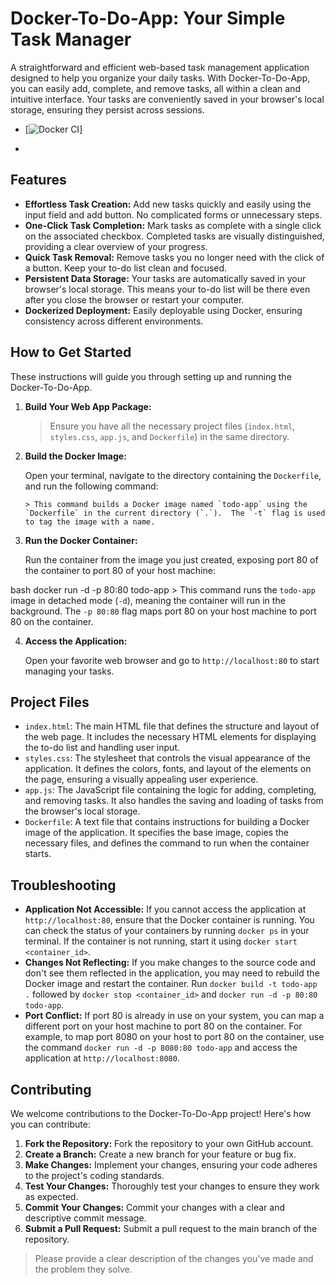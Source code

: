 # Docker-To-Do-App: Your Simple Task Manager

A straightforward and efficient web-based task management application designed to help you organize your daily tasks. With Docker-To-Do-App, you can easily add, complete, and remove tasks, all within a clean and intuitive interface. Your tasks are conveniently saved in your browser's local storage, ensuring they persist across sessions.
- [![Docker CI](https://github.com/omokehinde-hub/To-Do-App/actions/workflows/docker-ci.yml/badge.svg)]

- 

## Features

-   **Effortless Task Creation:** Add new tasks quickly and easily using the input field and add button.  No complicated forms or unnecessary steps.
-   **One-Click Task Completion:** Mark tasks as complete with a single click on the associated checkbox. Completed tasks are visually distinguished, providing a clear overview of your progress.
-   **Quick Task Removal:** Remove tasks you no longer need with the click of a button. Keep your to-do list clean and focused.
-   **Persistent Data Storage:** Your tasks are automatically saved in your browser's local storage.  This means your to-do list will be there even after you close the browser or restart your computer.
-   **Dockerized Deployment:** Easily deployable using Docker, ensuring consistency across different environments.

## How to Get Started

These instructions will guide you through setting up and running the Docker-To-Do-App.

1.  **Build Your Web App Package:**

    > Ensure you have all the necessary project files (`index.html`, `styles.css`, `app.js`, and `Dockerfile`) in the same directory.

2.  **Build the Docker Image:**

    Open your terminal, navigate to the directory containing the `Dockerfile`, and run the following command:

        > This command builds a Docker image named `todo-app` using the `Dockerfile` in the current directory (`.`).  The `-t` flag is used to tag the image with a name.

3.  **Run the Docker Container:**

    Run the container from the image you just created, exposing port 80 of the container to port 80 of your host machine:

bash
    docker run -d -p 80:80 todo-app
        > This command runs the `todo-app` image in detached mode (`-d`), meaning the container will run in the background. The `-p 80:80` flag maps port 80 on your host machine to port 80 on the container.

4.  **Access the Application:**

    Open your favorite web browser and go to `http://localhost:80` to start managing your tasks.

## Project Files

-   `index.html`: The main HTML file that defines the structure and layout of the web page. It includes the necessary HTML elements for displaying the to-do list and handling user input.
-   `styles.css`: The stylesheet that controls the visual appearance of the application.  It defines the colors, fonts, and layout of the elements on the page, ensuring a visually appealing user experience.
-   `app.js`:  The JavaScript file containing the logic for adding, completing, and removing tasks. It also handles the saving and loading of tasks from the browser's local storage.
-   `Dockerfile`: A text file that contains instructions for building a Docker image of the application. It specifies the base image, copies the necessary files, and defines the command to run when the container starts.

## Troubleshooting

-   **Application Not Accessible:** If you cannot access the application at `http://localhost:80`, ensure that the Docker container is running.  You can check the status of your containers by running `docker ps` in your terminal. If the container is not running, start it using `docker start <container_id>`.
-   **Changes Not Reflecting:** If you make changes to the source code and don't see them reflected in the application, you may need to rebuild the Docker image and restart the container.  Run `docker build -t todo-app .` followed by `docker stop <container_id>` and `docker run -d -p 80:80 todo-app`.
-   **Port Conflict:** If port 80 is already in use on your system, you can map a different port on your host machine to port 80 on the container.  For example, to map port 8080 on your host to port 80 on the container, use the command `docker run -d -p 8080:80 todo-app` and access the application at `http://localhost:8080`.

## Contributing

We welcome contributions to the Docker-To-Do-App project! Here's how you can contribute:

1.  **Fork the Repository:** Fork the repository to your own GitHub account.
2.  **Create a Branch:** Create a new branch for your feature or bug fix.
3.  **Make Changes:** Implement your changes, ensuring your code adheres to the project's coding standards.
4.  **Test Your Changes:** Thoroughly test your changes to ensure they work as expected.
5.  **Commit Your Changes:** Commit your changes with a clear and descriptive commit message.
6.  **Submit a Pull Request:** Submit a pull request to the main branch of the repository.

> Please provide a clear description of the changes you've made and the problem they solve.
